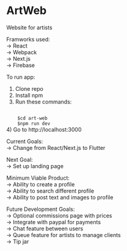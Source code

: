 # ArtWeb
Website for artists

Framworks used:   
-> React  
-> Webpack  
-> Next.js  
-> Firebase  

To run app:  
1) Clone repo  
2) Install npm  
3) Run these commands:  
<code> 
    $cd art-web  
    $npm run dev
</code> 
4) Go to http://localhost:3000

Current Goals:   
-> Change from React/Next.js to Flutter  

Next Goal:   
-> Set up landing page   

Minimum Viable Product:  
-> Ability to create a profile  
-> Ability to search different profile  
-> Ability to post text and images to profile  

Future Development Goals:   
-> Optional commissions page with prices  
-> Integrate with paypal for payments  
-> Chat feature between users  
-> Queue feature for artists to manage clients   
-> Tip jar  